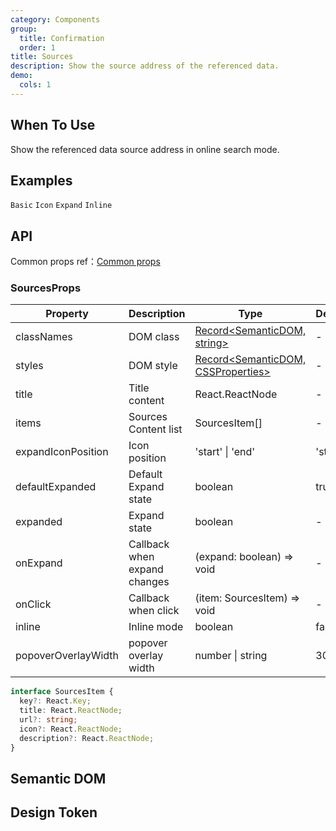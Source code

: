 ```yaml
---
category: Components
group:
  title: Confirmation
  order: 1
title: Sources
description: Show the source address of the referenced data.
demo:
  cols: 1
---
```


## When To Use

Show the referenced data source address in online search mode.

## Examples

<!-- prettier-ignore -->
<code src="./demo/basic.tsx">Basic</code>
<code src="./demo/icon.tsx">Icon</code>
<code src="./demo/expand.tsx">Expand</code>
<code src="./demo/inline.tsx">Inline</code>

## API

Common props ref：[Common props](/docs/react/common-props)

### SourcesProps

| Property | Description | Type | Default | Version |
| --- | --- | --- | --- | --- |
| classNames | DOM class | [Record<SemanticDOM, string>](#semantic-dom) | - | - |
| styles | DOM style | [Record<SemanticDOM, CSSProperties>](#semantic-dom) | - | - |
| title | Title content | React.ReactNode | - | - |
| items | Sources Content list | SourcesItem[] | - | - |
| expandIconPosition | Icon position | 'start' \| 'end' | 'start' | - |
| defaultExpanded | Default Expand state | boolean | true | - |
| expanded | Expand state | boolean | - | - |
| onExpand | Callback when expand changes | (expand: boolean) => void | - | - |
| onClick | Callback when click | (item: SourcesItem) => void | - | - |
| inline | Inline mode | boolean | false | - |
| popoverOverlayWidth | popover overlay width | number \| string | 300 | - |

```typescript
interface SourcesItem {
  key?: React.Key;
  title: React.ReactNode;
  url?: string;
  icon?: React.ReactNode;
  description?: React.ReactNode;
}
```

## Semantic DOM

<code src="./demo/_semantic.tsx" simplify="true"></code>

## Design Token

<ComponentTokenTable component="Sources"></ComponentTokenTable>
